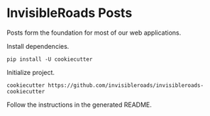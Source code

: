 # InvisibleRoads Posts

Posts form the foundation for most of our web applications.

Install dependencies.

    pip install -U cookiecutter

Initialize project.

    cookiecutter https://github.com/invisibleroads/invisibleroads-cookiecutter

Follow the instructions in the generated README.
